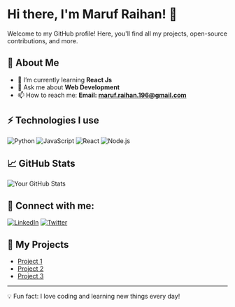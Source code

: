 # Hi there, I'm Maruf Raihan! 👋

Welcome to my GitHub profile! Here, you'll find all my projects, open-source contributions, and more.

## 🚀 About Me


- 🌱 I’m currently learning **React Js**
- 💬 Ask me about **Web Development**
- 📫 How to reach me: **Email: maruf.raihan.196@gmail.com**

## ⚡ Technologies I use

![Python](https://img.shields.io/badge/-Python-3776AB?style=flat-square&logo=python&logoColor=white)
![JavaScript](https://img.shields.io/badge/-JavaScript-F7DF1E?style=flat-square&logo=javascript&logoColor=black)
![React](https://img.shields.io/badge/-React-61DAFB?style=flat-square&logo=react&logoColor=black)
![Node.js](https://img.shields.io/badge/-Node.js-339933?style=flat-square&logo=node.js&logoColor=white)

## 📈 GitHub Stats

![Your GitHub Stats](https://github-readme-stats.vercel.app/api?username=yourusername&show_icons=true&hide_title=true&count_private=true&hide=prs&theme=radical)

## 🔗 Connect with me:

[![LinkedIn](https://img.shields.io/badge/-LinkedIn-0077B5?style=flat-square&logo=linkedin&logoColor=white)](https://www.linkedin.com/in/mraihancs)
[![Twitter](https://img.shields.io/badge/-Twitter-1DA1F2?style=flat-square&logo=twitter&logoColor=white)](https://x.com/mraihancs)

## 📂 My Projects

- [Project 1](https://github.com/mraihancs/project1)
- [Project 2](https://github.com/mraihancs/project2)
- [Project 3](https://github.com/mraihancs/project3)

---

💡 Fun fact: I love coding and learning new things every day!

